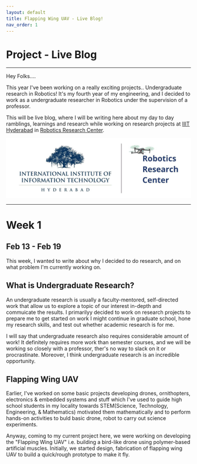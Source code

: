 ```yaml
---
layout: default
title: Flapping Wing UAV - Live Blog!
nav_order: 1
---
```

# **Project - Live Blog**

---

Hey Folks….

This year I've been working on a really exciting projects.. Undergraduate research in Robotics! It's my fourth year of my engineering, and I decided to work as a undergraduate researcher in Robotics under the supervision of a professor.



This will be live blog, where I will be writing here about my day to day ramblings, learnings and research while working on research projects at [IIIT Hyderabad](https://www.iiit.ac.in/) in [Robotics Research Center](https://robotics.iiit.ac.in/).

![IIITH-RRC banner](/assets/images/iiith-rrc.jpg)

---
# Week 1 
Feb 13 - Feb 19
---
This week, I wanted to write about why I decided to do research, and on what problem I'm currently working on.

## What is Undergraduate Research?
An undergraduate research is usually a faculty-mentored, self-directed work that allow us to explore a topic of our interest in-depth and commuicate the results. I primarilyy decided to work on research projects to prepare me to get started on work I might continue in graduate school, hone my research skills, and test out whether academic research is for me.

I will say that undergraduate research also requires considerable amount of work! It definitely requires more work than semester courses, and we will be working so closely with a professor, ther's no way to slack on it or procrastinate. Moreover, I think undergraduate research is an incredible opportunity.

## Flapping Wing UAV
Earlier,  I've worked on some basic projects developing drones, ornithopters, electronics & embedded systems and stuff which I've used to guide high school students in my locality towards STEM(Science, Technology, Engineering, & Mathematics) motivated them mathematically and to perform hands-on activities to buld basic drone, robot to carry out science experiments.

Anyway, coming to my current project here, we were working on developing the "Flapping Wing UAV" i.e. building a bird-like drone using polymer-based artificial muscles. Initially, we started design, fabrication of flapping wing UAV to build a quick/rough prototype to make it fly.
